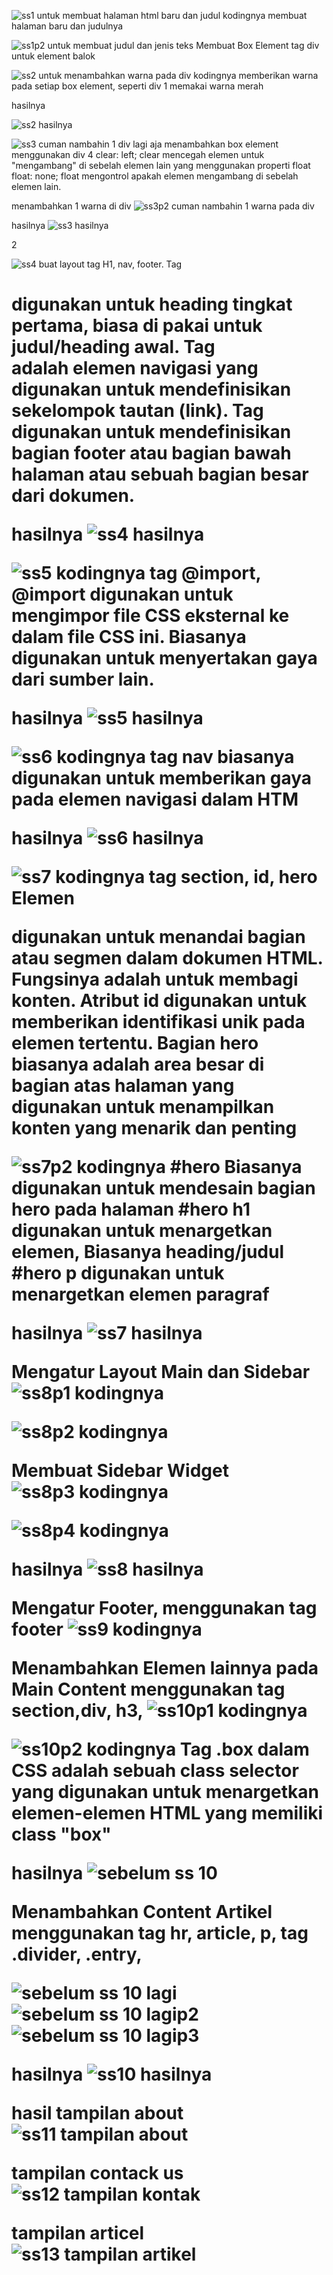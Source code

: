![ss1 untuk membuat halaman html baru dan judul kodingnya](https://github.com/user-attachments/assets/c2c467ce-fa9c-4c61-ac43-d7b65e69ea82)
membuat halaman baru dan judulnya

![ss1p2 untuk membuat judul dan jenis teks](https://github.com/user-attachments/assets/cf830d71-b9f8-4fd7-8ad1-9fc734308b58)
Membuat Box Element
tag div 
untuk element balok

![ss2 untuk menambahkan warna pada div kodingnya](https://github.com/user-attachments/assets/c5415a6e-9bb1-4500-ac44-e8c49e034806)
memberikan warna pada setiap box element, seperti div 1 memakai warna merah

hasilnya

![ss2 hasilnya](https://github.com/user-attachments/assets/2687243d-499d-4c49-a997-aaf397daa995)


![ss3 cuman nambahin 1 div lagi aja](https://github.com/user-attachments/assets/8b2dfbf0-7242-4b85-94ca-f283b4d7fd05)
menambahkan box element menggunakan div 4
clear: left;
clear mencegah elemen untuk "mengambang" di sebelah elemen lain yang menggunakan properti float
float: none;
float mengontrol apakah elemen mengambang di sebelah elemen lain.


menambahkan 1 warna di div
![ss3p2 cuman nambahin 1 warna pada div](https://github.com/user-attachments/assets/1c89cd9f-3e2f-4f98-8eae-2bf459829f04)


hasilnya
![ss3 hasilnya](https://github.com/user-attachments/assets/c99fd13d-6544-4ad8-bddc-57d8222cd1c8)

2

![ss4 buat layout](https://github.com/user-attachments/assets/3a24e383-12df-4b3b-9d0e-ba3b4ac6ce44)
tag H1, nav, footer.
Tag <h1> digunakan untuk heading tingkat pertama, biasa di pakai untuk judul/heading awal.
Tag <nav> adalah elemen navigasi yang digunakan untuk mendefinisikan sekelompok tautan (link).
Tag <footer> digunakan untuk mendefinisikan bagian footer atau bagian bawah halaman atau sebuah bagian besar dari dokumen.
    
hasilnya
![ss4 hasilnya](https://github.com/user-attachments/assets/65bfe52f-4539-4d21-ba35-611bea4d9ae1)


![ss5 kodingnya](https://github.com/user-attachments/assets/206fa71b-916a-4616-b4c8-ab538fb5c302)
tag @import,
@import digunakan untuk mengimpor file CSS eksternal ke dalam file CSS ini. Biasanya digunakan untuk menyertakan gaya dari sumber lain.

hasilnya
![ss5 hasilnya](https://github.com/user-attachments/assets/db1867c2-198a-4535-a7b6-9b655ec4e262)


![ss6 kodingnya](https://github.com/user-attachments/assets/f12b951b-5063-4d22-b007-348bfd94e810)
tag nav
biasanya digunakan untuk memberikan gaya pada elemen navigasi dalam HTM

hasilnya
![ss6 hasilnya](https://github.com/user-attachments/assets/e436f761-ac05-4156-930e-a2a860444aa9)



![ss7 kodingnya](https://github.com/user-attachments/assets/2a6f9009-cf31-45f0-918a-2e108f1f4124)
tag section, id, hero
Elemen <section> digunakan untuk menandai bagian atau segmen dalam dokumen HTML. Fungsinya adalah untuk membagi konten.
Atribut id digunakan untuk memberikan identifikasi unik pada elemen tertentu. 
Bagian hero biasanya adalah area besar di bagian atas halaman yang digunakan untuk menampilkan konten yang menarik dan penting

![ss7p2 kodingnya](https://github.com/user-attachments/assets/2ff20b73-5b3e-4f81-a5d1-ee198826e185)
#hero
Biasanya digunakan untuk mendesain bagian hero pada halaman
#hero h1
digunakan untuk menargetkan elemen, Biasanya heading/judul
#hero p
digunakan untuk menargetkan elemen paragraf

hasilnya
![ss7 hasilnya](https://github.com/user-attachments/assets/769474a6-0fd3-4cb2-9c6b-60433a1dbced)

Mengatur Layout Main dan Sidebar
![ss8p1 kodingnya](https://github.com/user-attachments/assets/36ca8376-dc76-4cc8-84fd-333977a5b3d3)



![ss8p2 kodingnya](https://github.com/user-attachments/assets/a6fce39a-ad15-42a9-9cc5-475454918640)

Membuat Sidebar Widget
![ss8p3 kodingnya](https://github.com/user-attachments/assets/00f9be31-a2e7-4fb1-ba4e-51c7ebc76247)



![ss8p4 kodingnya](https://github.com/user-attachments/assets/af6afaa6-a506-4365-8fc1-cdb41a095d51)



hasilnya
![ss8 hasilnya](https://github.com/user-attachments/assets/704adc53-ed3a-42e4-9070-9346e2b8f1cb)


Mengatur Footer, menggunakan tag footer
![ss9 kodingnya](https://github.com/user-attachments/assets/99985f5f-e894-4d7d-9e45-8ba9e448f566)



Menambahkan Elemen lainnya pada Main Content
menggunakan tag section,div, h3,
![ss10p1 kodingnya](https://github.com/user-attachments/assets/c5ba473c-a5f4-4892-b18f-e11f9870a432)


![ss10p2 kodingnya](https://github.com/user-attachments/assets/ae9d236a-de5d-41fc-b8e0-12f1b0a421c1)
Tag .box 
dalam CSS adalah sebuah class selector yang digunakan untuk menargetkan elemen-elemen HTML yang memiliki class "box"



hasilnya
![sebelum ss 10](https://github.com/user-attachments/assets/1821afaf-a4f1-453c-9ae1-8bf42fad542f)


Menambahkan Content Artikel menggunakan
tag hr, article, p,
tag .divider, .entry, 

![sebelum ss 10 lagi](https://github.com/user-attachments/assets/5a98e74f-d0f1-4502-9aad-1747ec895ad5)
![sebelum ss 10 lagip2](https://github.com/user-attachments/assets/bfe9bcac-ab05-4fe1-834a-30dabb4efaac)
![sebelum ss 10 lagip3](https://github.com/user-attachments/assets/6899d20c-6d69-466b-b131-2d3c7f77004e)



hasilnya
![ss10 hasilnya](https://github.com/user-attachments/assets/a7c9af79-884f-417a-bbe1-d431bb403e15)


hasil tampilan about
![ss11 tampilan about](https://github.com/user-attachments/assets/9bed84e3-ff07-4385-bb1b-ba344f56b996)


tampilan contack us
![ss12 tampilan kontak](https://github.com/user-attachments/assets/471aca03-4666-4d35-a641-5b010bbe97e7)


tampilan articel 
![ss13 tampilan artikel](https://github.com/user-attachments/assets/84382fdf-2a3f-4f2f-8ad9-476b57a85924)

